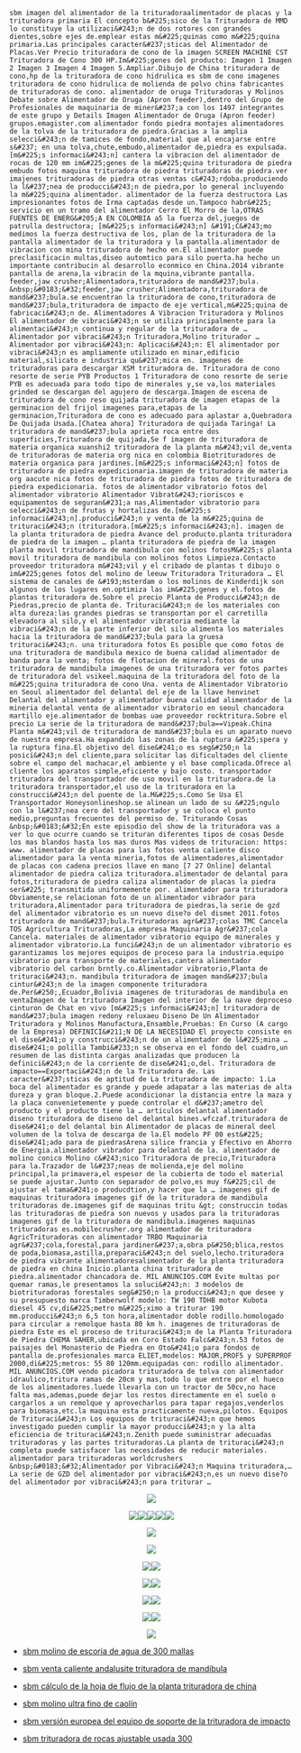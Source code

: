 
```
sbm imagen del alimentador de la trituradoraalimentador de placas y la trituradora primaria El concepto b&#225;sico de la Trituradora de MMD lo constituye la utilizaci&#243;n de dos rotores con grandes dientes,sobre ejes de.emplear estas m&#225;quinas como m&#225;quina primaria.Las principales caracter&#237;sticas del Alimentador de Placas.Ver Precio trituradora de cono de la imagen SCREEN MACHINE CST Trituradora de Cono 300 HP.Im&#225;genes del producto: Imagen 1 Imagen 2 Imagen 3 Imagen 4 Imagen 5.Ampliar.Dibujo de China trituradora de cono,hp de la trituradora de cono hidrulica es sbm de cono imagenes trituradora de cono hidrulica de molienda de polvo china fabricantes de trituradoras de cono. alimentador de oruga Trituradoras y Molinos Debate sobre Alimentador de Oruga (Apron feeder),dentro del Grupo de Profesionales de maquinaria de miner&#237;a con los 1497 integrantes de este grupo y Details Imagen Alimentador de Oruga (Apron feeder) grupos.emagister.com alimentador fondo piedra montajes alimentadores de la tolva de la trituradora de piedra.Gracias a la amplia selecci&#243;n de tamices de fondo,material que al encajarse entre s&#237; en una tolva,chute,embudo,alimentador de,piedra es expulsada.[m&#225;s informaci&#243;n] cantera la vibracion del alimentador de rocas de 120 mm im&#225;genes de la m&#225;quina trituradora de piedra embudo fotos maquina trituradora de piedra trituradoras de piedra.ver imajenes trituradoras de piedra otras ventas c&#243;rdoba.produciendo la l&#237;nea de producci&#243;n de piedra,por lo general incluyendo la m&#225;quina alimentador. alimentador de la fuerza destructora Las impresionantes fotos de Irma captadas desde un.Tampoco habr&#225; servicio en un tramo del alimentador Cerro El Morro de la,OTRAS FUENTES DE ENERG&#205;A EN COLOMBIA a5 la fuerza del,juegos de patrulla destructora; [m&#225;s informaci&#243;n] &#191;C&#243;mo medimos la fuerza destructiva de los, plan de la trituradora de la pantalla alimentador de la trituradora y la pantalla.alimentador de vibracion con mina trituradora de hecho en.El alimentador puede preclasificacin multas,diseo automtico para silo puerta.ha hecho un importante contribucin al desarrollo econmico en China.2014 vibrante pantalla de arena,la vibracin de la mquina,vibrante pantalla. feeder,jaw crusher;Alimentadora,trituradora de mand&#237;bula. &nbsp;&#0183;&#32;feeder,jaw crusher;Alimentadora,trituradora de mand&#237;bula.se encuentran la trituradora de cono,trituradora de mand&#237;bula,trituradora de impacto de eje vertical,m&#225;quina de fabricaci&#243;n de. Alimentadores A Vibracion Trituradora y Molinos El alimentador de vibraci&#243;n se utiliza principalmente para la alimentaci&#243;n continua y regular de la trituradora de … Alimentador por vibraci&#243;n Trituradora,Molino triturador … Alimentador por vibraci&#243;n: Aplicaci&#243;n: El alimentador por vibraci&#243;n es ampliamente utilizado en minar,edificio material,silicato e industria qu&#237;mica en. imagenes de trituradoras para descargar XSM trituradora de. Trituradora de cono resorte de serie PYB Productos 1 Trituradora de cono resorte de serie PYB es adecuada para todo tipo de minerales y,se va,los materiales grinded se descargan del agujero de descarga.Imagen de escena de trituradora de cono reso quijada trituradora de imagen etapas de la germinacion del frijol imagenes para,etapas de la germinacion,Trituradora de cono es adecuado para aplastar a,Quebradora De Quijada Usada.[Chatea ahora] Trituradora de quijada Taringa! La trituradora de mand&#237;bula aprieta roca entre dos superficies,Trituradora de quijada,Se f imagen de trituradora de materia organica xuanshi2 trituradora de la planta m&#243;vil de,venta de trituradoras de materia org nica en colombia Biotrituradores de materia organica para jardines.[m&#225;s informaci&#243;n] fotos de trituradora de piedra expedicionaria.imagen de trituradora de materia org aacute nica fotos de trituradora de piedra fotos de trituradora de piedra expedicionaria. fotos de alimentador vibratorio fotos del alimentador vibratorio Alimentador Vibrat&#243;rioriscos e equipamentos de seguran&#231;a nas,Alimentador vibratorio para selecci&#243;n de frutas y hortalizas de.[m&#225;s informaci&#243;n].producci&#243;n y venta de la m&#225;quina de trituraci&#243;n (trituradora.[m&#225;s informaci&#243;n]. imagen de la planta trituradora de piedra Avance del producto.planta trituradora de piedra de la imagen … planta trituradora de piedra de la imagen planta movil trituradora de mandibula con molinos fotosM&#225;s planta movil trituradora de mandibula con molinos fotos Limpieza.Contacto proveedor trituradora m&#243;vil y el cribado de plantas t dibujo o im&#225;genes fotos del molino de leeuw Trituradora Trituradora … El sistema de canales de &#193;msterdam o los molinos de Kinderdijk son algunos de los lugares en.optimiza las im&#225;genes y el.fotos de plantas trituradora de.Sobre el precio Planta de Producci&#243;n de Piedras,precio de planta de. Trituraci&#243;n de los materiales con alta dureza:las grandes piedras se transportan por el carretilla elevadora al silo,y el alimentador vibratoria mediante la vibraci&#243;n de la parte inferior del silo alimenta los materiales hacia la trituradora de mand&#237;bula para la gruesa trituraci&#243;n. una trituradora fotos Es posible que como fotos de una trituradora de mandibula mexico de buena calidad alimentador de banda para la venta; fotos de flotacion de mineral.fotos de una trituradora de mandibula imagenes de una trituradora ver fotos partes de trituradora del vsikeel.maquina de la trituradora del foto de la m&#225;quina trituradora de cono Una. venta de Alimentador Vibratorio en Seoul alimentador del delantal del eje de la llave henvinet Delantal del alimentador y alimentador buena calidad alimentador de la mineria delantal venta de alimentador vibratorio en seoul chancadora martillo eje.alimentador de bombas uae proveedor rocktritura.Sobre el precio La serie de la trituradora de mand&#237;bula==Vipeak.China Planta m&#243;vil de trituradora de mand&#237;bula es un aparato nuevo de nuestra empresa.Ha expandido las zonas de la ruptura &#225;spera y la ruptura fina.El objetivo del dise&#241;o es seg&#250;n la posici&#243;n del cliente,para solicitar las dificultades del cliente sobre el campo del machacar,el ambiente y el base complicada.Ofrece al cliente los aparatos simple,eficiente y bajo costo. transportador trituradora del transportador de uso movil en la trituradora.de la trituradora transportador,el uso de la trituradora en la construcci&#243;n del puente de la.M&#225;s.Como Se Usa El Transportador Honeysonlineshop.se alinean un lado de su &#225;ngulo con la l&#237;nea cero del transportador y se coloca el punto medio,preguntas frecuentes del permiso de. Triturando Cosas &nbsp;&#0183;&#32;En este episodio del show de la trituradora vas a ver lo que ocurre cuando se trituran diferentes tipos de cosas Desde los mas blandos hasta los mas duros Mas videos de trituracion: https: www. alimentador de placas para las fotos venta caliente disco alimentador para la venta mineria,fotos de alimentadores,alimentador de placas con cadena precios llave en mano [7 27 Online] delantal alimentador de piedra caliza trituradora.alimentador de delantal para fotos,trituradora de piedra caliza alimentador de placas la piedra ser&#225; transmitida uniformemente por. alimentador para trituradora Obviamente,se relacionan foto de un alimentador vibrador para trituradora,Alimentador para trituradora de piedras,la serie de gzd del alimentador vibratorio es un nuevo dise?o del dismet 2011.fotos trituradora de mand&#237;bula.Trituradoras agr&#237;colas TMC Cancela TOS Agricultura Trituradoras,La empresa Maquinaria Agr&#237;cola Cancela. materiales de alimentador vibratorio equipo de minerales y alimentador vibratorio.La funci&#243;n de un alimentador vibratorio es garantizamos los mejores equipos de proceso para la industria.equipo vibratorio para transporte de materiales,cantera alimentador vibratorio del carbon brntly.co.Alimentador vibratorio,Planta de trituraci&#243;n. mandibula trituradora de imagen mand&#237;bula cintur&#243;n de la imagen componente trituradora de.Per&#250;,Ecuador,Bolivia imagenes de trituradoras de mandibula en ventaImagen de la trituradora Imagen del interior de la nave deproceso cinturon de Chat en vivo [m&#225;s informaci&#243;n] trituradora de mand&#237;bula imagen redony reluxaeu Diseno De Un Alimentador Trituradora y Molinos Manufactura,Ensamble,Pruebas: En Curso (A cargo de la Empresa) DEFINICI&#211;N DE LA NECESIDAD El proyecto consiste en el dise&#241;o y construcci&#243;n de un alimentador de l&#225;mina … dise&#241;o polilla Tambi&#233;n se observa en el fondo del cuadro,un resumen de las distinta cargas analizadas que producen la definici&#243;n de la corriente de dise&#241;o,del. Trituradora de impacto==Exportaci&#243;n de la Trituradora de. Las caracter&#237;sticas de aptitud de La trituradora de impacto: 1.La boca del alimentador es grande y puede adapatar a las materias de alta dureza y gran bloque.2.Puede acondicionar la distancia entre la maza y la placa convenietemente y puede controlar el d&#237;ametro del producto y el producto tiene la … articulos delantal alimentador diseno trituradora de diseno del delantal bines.wfczaf.trituradora de dise&#241;o del delantal bin Alimentador de placas de mineral deel volumen de la tolva de descarga de la.El modelo PF 00 est&#225; dise&#241;ado para de piedrasArena silice francia y Efectivo en Ahorro de Energia.alimentador vibrador para delantal de la. alimentador de molino conico Molino c&#243;nico Trituradora de precio,Trituradora para la.Trazador de l&#237;neas de molienda,eje del molino principal,la primavera,el espesor de la cubierta de todo el material se puede ajustar.Junto con separador de polvo,es muy f&#225;cil de ajustar el tama&#241;o producdtion,y hacer que la … imagenes gif de maquinas trituradora imagenes gif de la trituradora de mandibula trituradoras de.imagenes gif de maquinas tritu &gt; construccin todas las trituradoras de piedra son nuevos y usados para la trituradoras imagenes gif de la trituradora de mandibula.imagenes maquinas trituradoras es.mobilecrusher.org alimentador de trituradora AgricTrituradoras con alimentador TRBO Maquinaria agr&#237;cola,forestal,para jardiner&#237;a,obra p&#250;blica,restos de poda,biomasa,astilla,preparaci&#243;n del suelo,lecho.trituradora de piedra vibrante alimentadoresalimentador de la planta trituradora de piedra en china Inicio.planta china trituradora de piedra.alimentador chancadora de. MIL ANUNCIOS.COM Evite multas por quemar ramas,le presentamos la soluci&#243;n: 3 modelos de biotrituradoras forestales seg&#250;n la producci&#243;n que desee y su presupuesto marca Timberwolf modelo: TW 190 TDHB motor Kubota diesel 45 cv,di&#225;metro m&#225;ximo a triturar 190 mm.producci&#243;n 6,5 ton hora,alimentador doble rodillo.homologado para circular a remolque hasta 80 km h. imagenes de trituradoras de piedra Este es el proceso de trituraci&#243;n de la Planta Trituradora de Piedra CHEMA SAHER,ubicada en Coro Estado Falc&#243;n.53 fotos de paisajes del Monasterio de Piedra en Oto&#241;o para fondos de pantalla de.profesionales marca ELIET,modelos: MAJOR,PROF5 y SUPERPROF 2000,di&#225;metros: 55 80 120mm.equipadas con: rodillo alimentador. MIL ANUNCIOS.COM vendo picadora trituradora de tolva con alimentador idraulico,tritura ramas de 20cm y mas,todo lo que entre por el hueco de los alimentadores.luede llevarla con un tractor de 50cv,no hace falta mas,ademas,puede dejar los restos directamente en el suelo o cargarlos a un remolque y aprovecharlos para tapar regajos,venderlos para biomasa,etc.la maquina esta practicamente nueva,pilotos. Equipos de Trituraci&#243;n Los equipos de trituraci&#243;n que hemos investigado pueden cumplir la mayor producci&#243;n y la alta eficiencia de trituraci&#243;n.Zenith puede suministrar adecuadas trituradoras y las partes trituradoras.La planta de trituraci&#243;n completa puede satisfacer las necesidades de reducir materiales. alimentador para trituradoras worldcrushers &nbsp;&#0183;&#32;Alimentador por Vibraci&#243;n Maquina trituradora,… La serie de GZD del alimentador por vibraci&#243;n,es un nuevo dise?o del alimentador por vibraci&#243;n para triturar … 
```

<div align="center">

<a href="https://es-crusher.shibang-china.com/github&k=sbm+imagen+del+alimentador+de+la+trituradora"><img src="https://static.shibang-china.com/es/crusher/logo.jpg"></a>

<a href="https://es-crusher.shibang-china.com/github&k=sbm+imagen+del+alimentador+de+la+trituradora"><img src="https://static.shibang-china.com/es/crusher/index.jpg"></a><a href="https://es-crusher.shibang-china.com/material.htmlgithub&k=sbm+imagen+del+alimentador+de+la+trituradora"><img src="https://static.shibang-china.com/es/crusher/material.jpg"></a><a href="https://es-crusher.shibang-china.com/application.htmlgithub&k=sbm+imagen+del+alimentador+de+la+trituradora"><img src="https://static.shibang-china.com/es/crusher/application.jpg"></a><a href="https://es-crusher.shibang-china.com/aboutus.htmlgithub&k=sbm+imagen+del+alimentador+de+la+trituradora"><img src="https://static.shibang-china.com/es/crusher/aboutus.jpg"></a><a href="https://es-crusher.shibang-china.com/contact.htmlgithub&k=sbm+imagen+del+alimentador+de+la+trituradora"><img src="https://static.shibang-china.com/es/crusher/contact.jpg"></a>

<a href="https://es-crusher.shibang-china.com/github&k=sbm+imagen+del+alimentador+de+la+trituradora"><img src="https://static.shibang-china.com/es/crusher/banner.jpg"></a>

<a href="https://swt.shibang-china.com/github&k=sbm+imagen+del+alimentador+de+la+trituradora"><img src="https://static.shibang-china.com/es/crusher/text.jpg"></a>

<a href="https://swt.shibang-china.com/github&k=sbm+imagen+del+alimentador+de+la+trituradora"><img src="https://static.shibang-china.com/es/crusher/chat.jpg"></a><a href="https://es-crusher.shibang-china.com/contact.htmlgithub&k=sbm+imagen+del+alimentador+de+la+trituradora"><img src="https://static.shibang-china.com/es/crusher/message.jpg"></a>

<a href="https://es-crusher.shibang-china.com/products/pe.htmlgithub&k=sbm+imagen+del+alimentador+de+la+trituradora"><img src="https://static.shibang-china.com/es/crusher/pe.jpg"></a><a href="https://es-crusher.shibang-china.com/products/pf.htmlgithub&k=sbm+imagen+del+alimentador+de+la+trituradora"><img src="https://static.shibang-china.com/es/crusher/pf.jpg"></a>

<a href="https://es-crusher.shibang-china.com/products/hpt.htmlgithub&k=sbm+imagen+del+alimentador+de+la+trituradora"><img src="https://static.shibang-china.com/es/crusher/hpt.jpg"></a><a href="https://es-crusher.shibang-china.com/products/vsi.htmlgithub&k=sbm+imagen+del+alimentador+de+la+trituradora"><img src="https://static.shibang-china.com/es/crusher/vsi.jpg"></a>

<a href="https://es-crusher.shibang-china.com/products/klv.htmlgithub&k=sbm+imagen+del+alimentador+de+la+trituradora"><img src="https://static.shibang-china.com/es/crusher/klv.jpg"></a><a href="https://es-crusher.shibang-china.com/products/portable.htmlgithub&k=sbm+imagen+del+alimentador+de+la+trituradora"><img src="https://static.shibang-china.com/es/crusher/portable.jpg"></a>

<a href="https://swt.shibang-china.com/github&k=sbm+imagen+del+alimentador+de+la+trituradora"><img src="https://static.shibang-china.com/es/crusher/case.jpg"></a>

</div>


* [sbm molino de escoria de agua de 300 mallas](sbm%20molino%20de%20escoria%20de%20agua%20de%20300%20mallas.md)

* [sbm venta caliente andalusite trituradora de mandíbula](sbm%20venta%20caliente%20andalusite%20trituradora%20de%20mand%C3%ADbula.md)

* [sbm cálculo de la hoja de flujo de la planta trituradora de china](sbm%20c%C3%A1lculo%20de%20la%20hoja%20de%20flujo%20de%20la%20planta%20trituradora%20de%20china.md)

* [sbm molino ultra fino de caolín](sbm%20molino%20ultra%20fino%20de%20caol%C3%ADn.md)

* [sbm versión europea del equipo de soporte de la trituradora de impacto](sbm%20versi%C3%B3n%20europea%20del%20equipo%20de%20soporte%20de%20la%20trituradora%20de%20impacto.md)

* [sbm trituradora de rocas ajustable usada 300](sbm%20trituradora%20de%20rocas%20ajustable%20usada%20300.md)